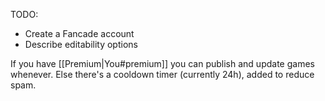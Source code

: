 TODO:
* Create a Fancade account
* Describe editability options

If you have [[Premium|You#premium]] you can publish and update games whenever. Else there's a cooldown timer (currently 24h), added to reduce spam.